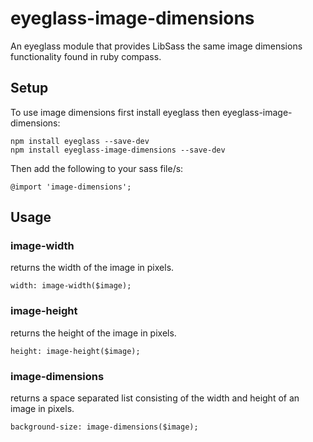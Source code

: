 # eyeglass-image-dimensions
An eyeglass module that provides LibSass the same image dimensions functionality found in ruby compass.

## Setup

To use image dimensions first install eyeglass then eyeglass-image-dimensions:


	npm install eyeglass --save-dev
	npm install eyeglass-image-dimensions --save-dev


Then add the following to your sass file/s:

```
@import 'image-dimensions';
```

## Usage

### image-width
returns the width of the image in pixels.

```
width: image-width($image);
```

### image-height
returns the height of the image in pixels.

```
height: image-height($image);
```


### image-dimensions
returns a space separated list consisting of the width and height of an image in pixels.

```
background-size: image-dimensions($image);
```
